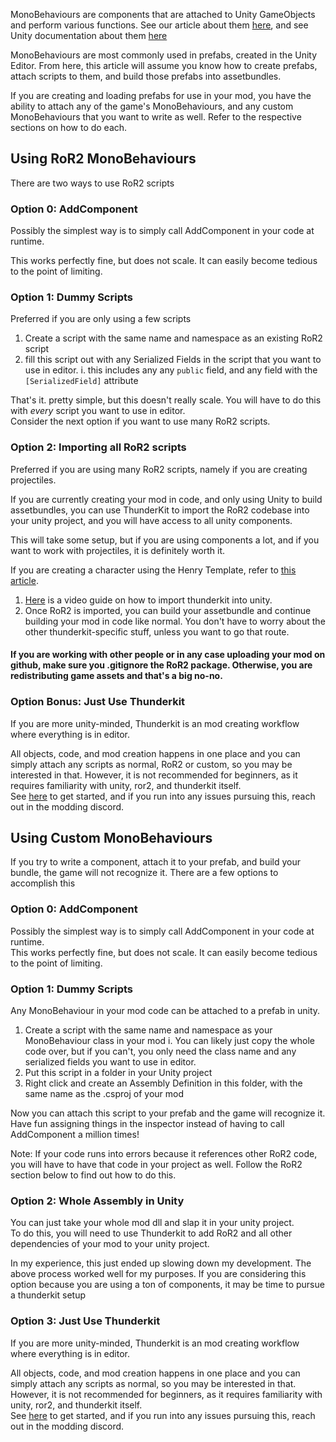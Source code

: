 MonoBehaviours are components that are attached to Unity GameObjects and perform various functions. See our article about them [here](https://risk-of-thunder.github.io/R2Wiki/Mod-Creation/C%23-Programming/Unity-and-MonoBehaviour/), and see Unity documentation about them [here](https://docs.unity3d.com/Manual/ScriptingImportantClasses.html)

MonoBehaviours are most commonly used in prefabs, created in the Unity Editor. From here, this article will assume you know how to create prefabs, attach scripts to them, and build those prefabs into assetbundles.

If you are creating and loading prefabs for use in your mod, you have the ability to attach any of the game's MonoBehaviours, and any custom MonoBehaviours that you want to write as well. Refer to the respective sections on how to do each.

## Using RoR2 MonoBehaviours
There are two ways to use RoR2 scripts

### Option 0: AddComponent
Possibly the simplest way is to simply call AddComponent in your code at runtime.

This works perfectly fine, but does not scale. It can easily become tedious to the point of limiting.

### Option 1: Dummy Scripts
Preferred if you are only using a few scripts

1. Create a script with the same name and namespace as an existing RoR2 script
2. fill this script out with any Serialized Fields in the script that you want to use in editor.
    i. this includes any any `public` field, and any field with the `[SerializedField]` attribute

That's it. pretty simple, but this doesn't really scale. You will have to do this with *every* script you want to use in editor.  
Consider the next option if you want to use many RoR2 scripts.

### Option 2: Importing all RoR2 scripts
Preferred if you are using many RoR2 scripts, namely if you are creating projectiles.

If you are currently creating your mod in code, and only using Unity to build assetbundles, you can use ThunderKit to import the RoR2 codebase into your unity project, and you will have access to all unity components.  

This will take some setup, but if you are using components a lot, and if you want to work with projectiles, it is definitely worth it.

If you are creating a character using the Henry Template, refer to [this article](https://github.com/ArcPh1r3/HenryTutorial/wiki/Using-RoR2-Scripts-in-Unity-Editor-(Thunderkit-Import)).  

1. [Here](https://risk-of-thunder.github.io/R2Wiki/Mod-Creation/Thunderkit/Getting-Started/) is a video guide on how to import thunderkit into unity.
1. Once RoR2 is imported, you can build your assetbundle and continue building your mod in code like normal. You don't have to worry about the other thunderkit-specific stuff, unless you want to go that route.

#### If you are working with other people or in any case uploading your mod on github, make sure you .gitignore the RoR2 package. Otherwise, you are redistributing game assets and that's a big no-no.

### Option Bonus: Just Use Thunderkit
If you are more unity-minded, Thunderkit is an mod creating workflow where everything is in editor.

All objects, code, and mod creation happens in one place and you can simply attach any scripts as normal, RoR2 or custom, so you may be interested in that. However, it is not recommended for beginners, as it requires familiarity with unity, ror2, and thunderkit itself.  
See [here](https://risk-of-thunder.github.io/R2Wiki/Mod-Creation/Thunderkit/Getting-Started/) to get started, and if you run into any issues pursuing this, reach out in the modding discord.

## Using Custom MonoBehaviours
If you try to write a component, attach it to your prefab, and build your bundle, the game will not recognize it. There are a few options to accomplish this

### Option 0: AddComponent
Possibly the simplest way is to simply call AddComponent in your code at runtime.  
This works perfectly fine, but does not scale. It can easily become tedious to the point of limiting.

### Option 1: Dummy Scripts
Any MonoBehaviour in your mod code can be attached to a prefab in unity.

1. Create a script with the same name and namespace as your MonoBehaviour class in your mod
    i. You can likely just copy the whole code over, but if you can't, you only need the class name and any serialized fields you want to use in editor.
2. Put this script in a folder in your Unity project
2. Right click and create an Assembly Definition in this folder, with the same name as the .csproj of your mod

Now you can attach this script to your prefab and the game will recognize it. Have fun assigning things in the inspector instead of having to call AddComponent a million times!

Note: If your code runs into errors because it references other RoR2 code, you will have to have that code in your project as well. Follow the RoR2 section below to find out how to do this.

### Option 2: Whole Assembly in Unity
You can just take your whole mod dll and slap it in your unity project.  
To do this, you will need to use Thunderkit to add RoR2 and all other dependencies of your mod to your unity project.

In my experience, this just ended up slowing down my development. The above process worked well for my purposes. If you are considering this option because you are using a ton of components, it may be time to pursue a thunderkit setup

### Option 3: Just Use Thunderkit
If you are more unity-minded, Thunderkit is an mod creating workflow where everything is in editor.

All objects, code, and mod creation happens in one place and you can simply attach any scripts as normal, so you may be interested in that. However, it is not recommended for beginners, as it requires familiarity with unity, ror2, and thunderkit itself.  
See [here](https://risk-of-thunder.github.io/R2Wiki/Mod-Creation/Thunderkit/Getting-Started/) to get started, and if you run into any issues pursuing this, reach out in the modding discord.
